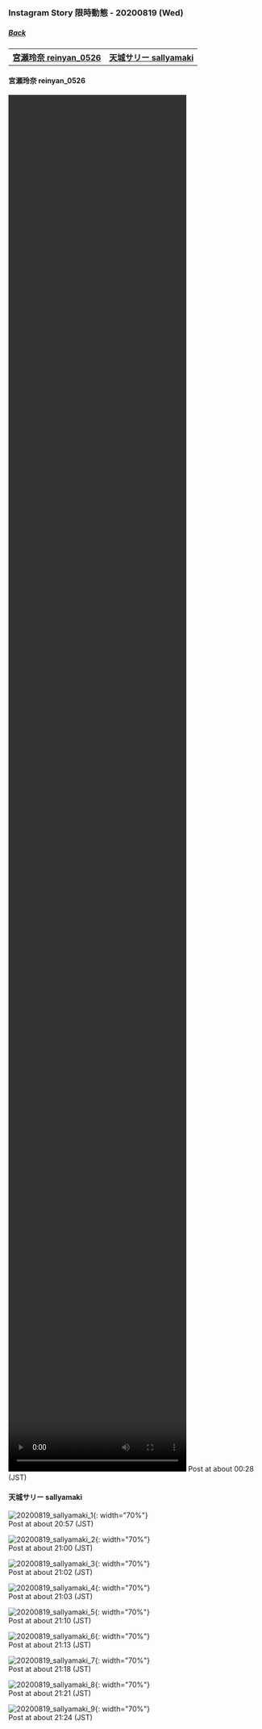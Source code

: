 ### Instagram Story 限時動態 - 20200819 (Wed)
##### [Back](../IGstory_List.md)

<table>
<tr>
<th><a href="#reinyan_0526">宮瀬玲奈 reinyan_0526</a></th>
<th><a href="#sallyamaki">天城サリー sallyamaki</a></th>
</tr>
</table>

<a name="reinyan_0526"></a>
#### 宮瀬玲奈 reinyan_0526

<video width="70%" height="70%" controls>
  <source src="../../../../Album/Instagram/IGstory/August2020/20200819/20200819_reinyan_0526_1.mp4" type="video/mp4">
</video>
Post at about 00:28 (JST)  

<a name="sallyamaki"></a>
#### 天城サリー sallyamaki

![20200819_sallyamaki_1](../../../../Album/Instagram/IGstory/August2020/20200819/20200819_sallyamaki_1.jpg){: width="70%"}  
Post at about 20:57 (JST)  

![20200819_sallyamaki_2](../../../../Album/Instagram/IGstory/August2020/20200819/20200819_sallyamaki_2.jpg){: width="70%"}  
Post at about 21:00 (JST)  

![20200819_sallyamaki_3](../../../../Album/Instagram/IGstory/August2020/20200819/20200819_sallyamaki_3.jpg){: width="70%"}  
Post at about 21:02 (JST)  

![20200819_sallyamaki_4](../../../../Album/Instagram/IGstory/August2020/20200819/20200819_sallyamaki_4.jpg){: width="70%"}  
Post at about 21:03 (JST)  

![20200819_sallyamaki_5](../../../../Album/Instagram/IGstory/August2020/20200819/20200819_sallyamaki_5.jpg){: width="70%"}  
Post at about 21:10 (JST)  

![20200819_sallyamaki_6](../../../../Album/Instagram/IGstory/August2020/20200819/20200819_sallyamaki_6.jpg){: width="70%"}  
Post at about 21:13 (JST)  

![20200819_sallyamaki_7](../../../../Album/Instagram/IGstory/August2020/20200819/20200819_sallyamaki_7.jpg){: width="70%"}  
Post at about 21:18 (JST)  

![20200819_sallyamaki_8](../../../../Album/Instagram/IGstory/August2020/20200819/20200819_sallyamaki_8.jpg){: width="70%"}  
Post at about 21:21 (JST)  

![20200819_sallyamaki_9](../../../../Album/Instagram/IGstory/August2020/20200819/20200819_sallyamaki_9.jpg){: width="70%"}  
Post at about 21:24 (JST)  
